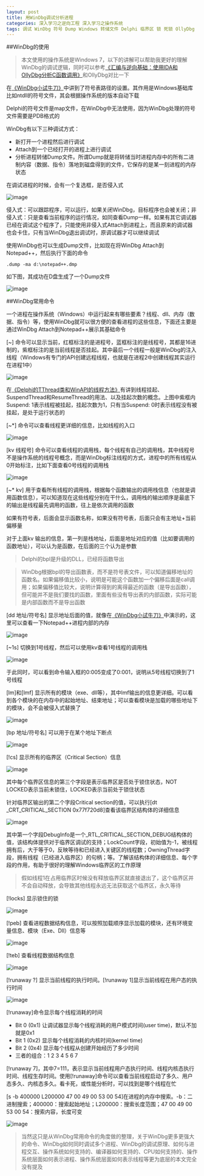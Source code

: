 ```yaml
---
layout: post
title: 用WinDbg调试分析进程
categories: 深入学习之逆向工程 深入学习之操作系统
tags: 调试 WinDbg 符号 Dump Windows 转储文件 Delphi 临界区 锁 死锁 OllyDbg
---
```


##WinDbg的使用

>本文使用的操作系统是Windows 7，以下的讲解可以帮助我更好的理解WinDbg的调试逻辑，同时可以参考[《汇编与逆向基础：使用IDA和OllyDbg分析C函数调用》](http://www.xumenger.com/c-assembly-ollydbg-ida-20161216/)和OllyDbg对比一下

在[《WinDbg小试牛刀》](http://www.xumenger.com/windbg-20170214/)中讲到了符号表路径的设置。其作用是Windows基础库比如ntdll的符号文件，其会根据操作系统的版本自动下载

Delphi的符号文件是map文件，在WinDbg中无法使用，因为WinDbg处理的符号文件需要是PDB格式的

WinDbg有以下三种调试方式：

* 新打开一个进程然后进行调试
* Attach到一个已经打开的进程上进行调试
* 分析进程转储Dump文件。所谓Dump就是将转储当时进程内存中的所有二进制内容（数据、指令）落地到磁盘得到的文件，它保存的是某一刻进程的内存状态

在调试进程的时候，会有一个复选框，是否侵入式

![image](../media/image/2017-02-17/01.png)

侵入式：可以跟踪程序，可以运行，如果关闭WinDbg，目标程序也会被关闭；非侵入式：只是查看当前程序的运行情况，如同查看Dump一样。如果有其它调试器已经在调试这个程序了，只能使用非侵入式Attach到进程上，而且原来的调试器也会卡住，只有当WinDbg退出调试时，原调试器才可以继续调试

使用WinDbg也可以生成Dump文件，比如现在将WinDbg Attach到Notepad++，然后执行下面的命令

```
.dump -ma d:\notepad++.dmp
```

如下图，其成功在D盘生成了一个Dump文件

![image](../media/image/2017-02-17/02.png)

##WinDbg常用命令

一个进程在操作系统（Windows）中运行起来有哪些要素？线程、dll、内存（数据、指令）等，使用WinDbg就可以很方便的查看进程的这些信息，下面还主要是通过WinDbg Attach到Notepad++展示其基础命令

[~] 命令可以显示当前，红框标注的是进程号，蓝框标注的是线程号，其都是16进制的，紫框标注的是当前线程是否挂起。其中最后一个线程一般是WinDbg的注入线程（Windows有专门的API创建远程线程，也就是在进程2中创建线程其实运行在进程1中）

![image](../media/image/2017-02-17/03.png)

在[《Delphi的TThread类和WinAPI的线程方法》](http://www.xumenger.com/delphi-winapi-thread-20160516/)有讲到线程挂起、SuspendThread和ResumeThread的用法、以及挂起次数的概念。上图中紫框内Suspend: 1表示线程被挂起，挂起次数为1，只有当Suspend: 0时表示线程没有被挂起，是处于运行状态的

[~\*] 命令可以查看线程更详细的信息，比如线程的入口

![image](../media/image/2017-02-17/04.png)

[kv 线程号] 命令可以查看线程的调用栈，每个线程有自己的调用栈，其中线程号不是操作系统的线程号概念，而是WinDbg标注线程的方式，进程中的所有线程从0开始标注，比如下面查看0号线程的调用栈

![image](../media/image/2017-02-17/05.png)

[~* kv] 用于查看所有线程的调用栈，根据每个函数输出的调用栈信息（也就是调用函数信息），可以知道现在这些线程分别在干什么，调用栈的输出顺序是最底下的输出是线程最先调用的函数，往上是依次调用的函数

如果有符号表，后面会显示函数名称，如果没有符号表，后面只会有主地址+当前偏移量

对于上面kv 输出的信息，第一列是栈地址，后面是地址对应的值（比如要调用的函数地址），可以认为是函数，在后面的三个认为是参数

>Delphi的bpl是升级的DLL，已经将函数导出

>WinDbg根据bpl的导出函数表，而不是符号表文件，可以知道偏移地址的函数名。如果偏移值比较小，说明是可能这个函数加一个偏移后面是call调用；如果偏移值比较大，说明计算得到的离得最近的函数（是导出函数），但可能并不是我们要找的函数，里面有些没有导出表的内部函数，实际可能是内部函数而不是导出函数

[dd 地址/符号名] 显示地址后面的值，就像在[《WinDbg小试牛刀》](http://www.xumenger.com/windbg-20170214/)中演示的，这里可以查看一下Notepad++进程内部的内存

![image](../media/image/2017-02-17/06.png)

[~1s] 切换到1号线程，然后可以使用kv查看1号线程的调用栈

![image](../media/image/2017-02-17/07.png)

于此同时，可以看到命令输入框的0:005变成了0:001，说明从5号线程切换到了1号线程

[lm]和[lmf] 显示所有的模块（exe、dll等），其中lmf输出的信息更详细。可以看到各个模块的在内存中的起始地址、结束地址；可以查看模块是加载的哪些地址下的模块，会不会被侵入式替换了

![image](../media/image/2017-02-17/08.png)

[bp 地址/符号名] 可以用于在某个地址下断点

![image](../media/image/2017-02-17/09.png)

[!cs] 显示所有的临界区（Critical Section）信息

![image](../media/image/2017-02-17/10.png)

其中每个临界区信息的第三个字段是表示临界区是否处于锁住状态，NOT LOCKED表示当前未锁住，LOCKED表示当前处于锁住状态

针对临界区输出的第二个字段Critical section的值，可以执行[dt \_CRT\_CRITICAL\_SECTION 0x77f720d8]查看该临界区结构体的详细信息

![image](../media/image/2017-02-17/11.png)

其中第一个字段DebugInfo是一个\_RTL\_CRITICAL\_SECTION\_DEBUG结构体的值，该结构体提供对于临界区调试的支持；LockCount字段，初始值为-1，被线程拥有后，大于等于0，反映等待和已经进入关键区的线程数；OwningThread字段，拥有线程（已经进入临界区）的句柄；等。了解该结构体的详细信息、每个字段的作用，有助于很好的理解Windows临界区的工作原理

>假如线程1在占用临界区时候没有释放临界区就直接退出了，这个临界区并不会自动释放，会导致其他线程永远无法获取这个临界区，永久等待

[!locks] 显示锁住的锁

![image](../media/image/2017-02-17/12.png)

[!peb] 查看进程数据结构信息，可以按照加载顺序显示加载的模块，还有环境变量信息、模块（Exe、Dll）信息等

![image](../media/image/2017-02-17/13.png)

[!teb] 查看线程数据结构信息

![image](../media/image/2017-02-17/14.png)

[!runaway ?] 显示当前线程的执行时间。[!runaway 1]显示当前线程在用户态的执行时间

![image](../media/image/2017-02-17/15.png)

[!runaway]命令显示每个线程消耗的时间

* Bit 0 (0x1) 让调试器显示每个线程消耗的用户模式时间(user time)，默认不加就是0x1
* Bit 1 (0x2) 显示每个线程消耗的内核时间(kernel time)
* Bit 2 (0x4) 显示每个线程从创建开始经历了多少时间
* 三者的组合：1 2 3 4 5 6 7

[!runaway 7]，其中7=111，表示显示当前线程用户态执行时间、线程内核态执行时间、线程生存时间。使用[!runaway]命令可以查看当前线程启动了多久、用户态多久、内核态多久。看卡死，或性能分析时，可以找到是哪个线程在忙

[s -b 400000 L200000 47 00 49 00 53 00 54]在进程的内存中搜索。-b：二进制搜索；400000：搜索起始地址；L200000：搜索长度范围；47 00 49 00 53 00 54：搜索内容，长度可变

![image](../media/image/2017-02-17/16.png)

>当然这只是从WinDbg常用命令的角度做的整理，关于WinDbg更多更强大的命令、WinDbg如何同时调试多个进程、WinDbg的调试原理、如何与进程交互、操作系统如何支持的、编译器如何支持的、CPU如何支持的、操作系统层面如何表示进程、操作系统层面如何表示线程等更为底层的本文完全没有提及
